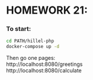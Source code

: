 # HOMEWORK 21:

### To start:
```bash
cd PATH/hillel-php
docker-compose up -d
```
Then go one pages: <br>
http://localhost:8080/greetings <br>
http://localhost:8080/calculate  